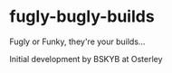 fugly-bugly-builds
==================

Fugly or Funky, they're your builds...

Initial development by BSKYB at Osterley

